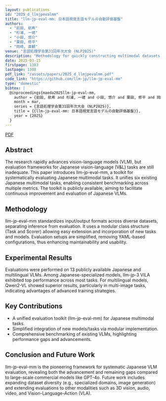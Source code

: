 ```yaml
---
layout: publications
id: "2025_d_llmjpevalmm"
title: "llm-jp-eval-mm: 日本語視覚言語モデルの自動評価基盤"
authors:
  - "前田, 航希"
  - "杉浦, 一瑳"
  - "小田, 悠介"
  - "栗田, 修平"
  - "岡崎, 直観"
venue: "言語処理学会第31回年次大会 (NLP2025)"
description: "Methodology for quickly constructing multimodal datasets tailored for Japanese vision-language models."
date: 2025-03-15
firstpage: 1303
lastpage: 1308
pdf_link: "/assets/papers/2025_d_llmjpevalmm.pdf"
code_link: "https://github.com/llm-jp/llm-jp-eval-mm"
type: "domestic"
bibtex: |
  @inproceedings{maeda2025llm-jp-eval-mm,
    author = {前田, 航希 and 杉浦, 一瑳 and 小田, 悠介 and 栗田, 修平 and 岡崎, 直観},
    month = mar,
    series = {言語処理学会第31回年次大会 (NLP2025)},
    title = {{llm-jp-eval-mm: 日本語視覚言語モデルの自動評価基盤}},
    year = {2025}
  }
---
```


[PDF](/assets/papers/2025_d_llmjpevalmm.pdf)

## Abstract

The research rapidly advances vision-language models (VLM), but evaluation frameworks for Japanese vision-language (V&L) tasks are still inadequate. This paper introduces llm-jp-eval-mm, a toolkit for systematically evaluating Japanese multimodal tasks. It unifies six existing Japanese multimodal tasks, enabling consistent benchmarking across multiple metrics. The toolkit is publicly available, aiming to facilitate continuous improvement and evaluation of Japanese VLMs.

## Methodology

llm-jp-eval-mm standardizes input/output formats across diverse datasets, separating inference from evaluation. It uses a modular class structure (Task and Scorer) allowing easy extension and incorporation of new tasks and models. Evaluation setups are simplified, removing YAML-based configurations, thus enhancing maintainability and usability.

## Experimental Results

Evaluations were performed on 13 publicly available Japanese and multilingual VLMs. Among Japanese-specialized models, llm-jp-3 VILA exhibited top performance across most tasks. For multilingual models, Qwen2-VL showed superior results, particularly in multi-image tasks, indicating advantages of advanced training strategies.

## Key Contributions

- A unified evaluation toolkit (llm-jp-eval-mm) for Japanese multimodal tasks.
- Simplified integration of new models/tasks via modular implementation.
- Comprehensive benchmarking of existing VLMs, highlighting performance gaps and advancements.

## Conclusion and Future Work

llm-jp-eval-mm is the pioneering framework for systematic Japanese VLM evaluation, revealing both the advancement and remaining gaps compared to large-scale commercial models like GPT-4o. Future work includes expanding dataset diversity (e.g., specialized domains, image generation) and extending evaluations to other modalities such as 3D vision, audio, video, and Vision-Language-Action (VLA).

